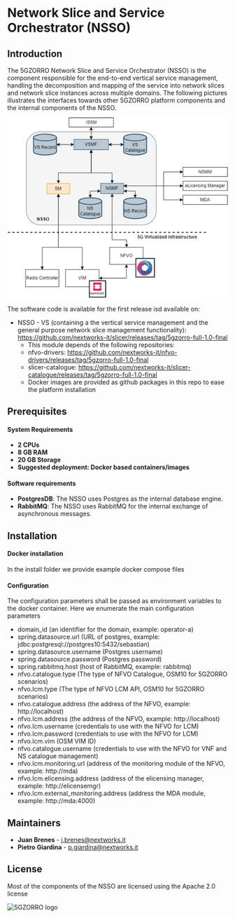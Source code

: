 # Network Slice and Service Orchestrator (NSSO)
## Introduction
The 5GZORRO Network Slice and Service Orchestrator (NSSO) is the component responsible for the end-to-end vertical service management, handling the decomposition and mapping of the service into network slices and network slice instances across multiple domains. The following pictures illustrates the interfaces towards other 5GZORRO platform components and the internal components of the NSSO.

![NSSO interfaces](https://github.com/5GZORRO/nsso/blob/main/nsso_interfaces.png)


The software code is available for the first release isd available on:
- NSSO - VS (containing a the vertical service management and the general purpose network slice management functionality): https://github.com/nextworks-it/slicer/releases/tag/5gzorro-full-1.0-final
  - This module depends of the following repositories:
  - nfvo-drivers: https://github.com/nextworks-it/nfvo-drivers/releases/tag/5gzorro-full-1.0-final
  - slicer-catalogue: https://github.com/nextworks-it/slicer-catalogue/releases/tag/5gzorro-full-1.0-final
  - Docker images are provided as github packages in this repo to ease the platform installation



## Prerequisites
#### System Requirements
* **2 CPUs**
* **8 GB RAM**
* **20 GB Storage**
* **Suggested deployment: Docker based containers/images**

#### Software requirements
* **PostgresDB**: The NSSO uses Postgres as the internal database engine. 
* **RabbitMQ**: The NSSO uses RabbitMQ for the internal exchange of asynchronous messages. 



## Installation
#### Docker installation
In the install folder we provide example docker compose files
#### Configuration 
The configuration parameters shall be passed as environment variables to the docker container. Here we enumerate the main configuration parameters
* domain_id (an identifier for the domain, example: operator-a)
* spring.datasource.url (URL of postgres, example: jdbc:postgresql://postgres10:5432/sebastian)
* spring.datasource.username (Postgres username)
* spring.datasource.password (Postgres password)
* spring.rabbitmq.host (host of RabbitMQ, example: rabbitmq)
* nfvo.catalogue.type (The type of NFVO Catalogue, OSM10 for 5GZORRO scenarios)
* nfvo.lcm.type (The type of NFVO LCM API, OSM10 for 5GZORRO scenarios)
* nfvo.catalogue.address (the address of the NFVO, example: http://localhost)
* nfvo.lcm.address (the address of the NFVO, example: http://localhost)
* nfvo.lcm.username (credentials to use with the NFVO for LCM)
* nfvo.lcm.password (credentials to use with the NFVO for LCM)
* nfvo.lcm.vim (OSM VIM ID)
* nfvo.catalogue.username (credentials to use with the NFVO for VNF and NS catalogue management)
* nfvo.lcm.monitoring.url (address of the monitoring module of the NFVO, example: http://mda)
* nfvo.lcm.elicensing.address (address of the elicensing manager, example: http://elicensemgr)
* nfvo.lcm.external_monitoring.address (address the MDA module, example: http://mda:4000)
 
            

## Maintainers

* **Juan Brenes**  - j.brenes@nextworks.it
* **Pietro Giardina** - p.giardina@nextworks.it

## License
Most of the components of the NSSO are licensed using the Apache 2.0 license


![5GZORRO logo](https://www.5gzorro.eu/wp-content/uploads/2019/11/Logo-White-5GZORRO.png)
